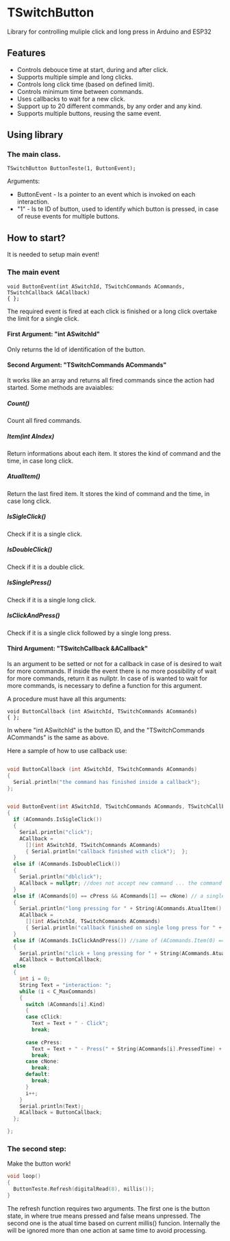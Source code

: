 # TSwitchButton
Library for controlling muliple click and long press in Arduino and ESP32


## Features
- Controls debouce time at start, during and after click.
- Supports multiple simple and long clicks.
- Controls long click time (based on defined limit).
- Controls minimum time between commands.
- Uses callbacks to wait for a new click.
- Support up to 20 different commands, by any order and any kind.
- Supports multiple buttons, reusing the same event.


## Using library

### The main class.

```
TSwitchButton ButtonTeste(1, ButtonEvent);
```
Arguments:
- ButtonEvent - Is a pointer to an event which is invoked on each interaction. 
- "1" - Is te ID of button, used to identify which button is pressed, in case of reuse events for multiple buttons.

## How to start?
It is needed to setup main event! 


### The main event

```
void ButtonEvent(int ASwitchId, TSwitchCommands ACommands, TSwitchCallback &ACallback)
{ };
```
The required event is fired at each click is finished or a long click overtake the limit for a single click.

#### First Argument: "int ASwitchId" 
Only returns the Id of identification of the button.


#### Second Argument: "TSwitchCommands ACommands"
It works like an array and returns all fired commands since the action had started.
Some methods are avaiables:
  
##### Count() 
Count all fired commands.

##### Item(int AIndex) 
Return informations about each item. It stores the kind of command and the time, in case long click.

##### AtualItem() 
Return the last fired item. It stores the kind of command and the time, in case long click.

##### IsSigleClick() 
Check if it is a single click.

##### IsDoubleClick()
Check if it is a double click.

##### IsSinglePress()
Check if it is a single long click.

##### IsClickAndPress() 
Check if it is a single click followed by a single long press.


#### Third Argument: "TSwitchCallback &ACallback"
Is an argument to be setted or not for a callback in case of is desired to wait for more commands.
If inside the event there is no more possibility of wait for more commands, return it as nullptr.
In case of is wanted to wait for more commands, is necessary to define a function for this argument.

A procedure must have all this arguments:
```
void ButtonCallback (int ASwitchId, TSwitchCommands ACommands)
{ };
```
In where "int ASwitchId" is the button ID, and the "TSwitchCommands ACommands" is the same as above.

Here a sample of how to use callback use:


```C++

void ButtonCallback (int ASwitchId, TSwitchCommands ACommands)
{
  Serial.println("the command has finished inside a callback");
};


void ButtonEvent(int ASwitchId, TSwitchCommands ACommands, TSwitchCallback &ACallback)
{  
  if (ACommands.IsSigleClick()) 
  { 
    Serial.println("click"); 
    ACallback =
      [](int ASwitchId, TSwitchCommands ACommands)
      { Serial.println("callback finished with click");  };
  }
  else if (ACommands.IsDoubleClick())
  { 
    Serial.println("dblclick"); 
    ACallback = nullptr; //does not accept new command ... the command already is executed and does not support another stage
  }
  else if (ACommands[0] == cPress && ACommands[1] == cNone) // a single long click
  { 
    Serial.println("long pressing for " + String(ACommands.AtualItem().PressedTime)); 
    ACallback =
      [](int ASwitchId, TSwitchCommands ACommands)
      { Serial.println("callback finished on single long press for " + String(ACommands.AtualItem().PressedTime)); };
  }
  else if (ACommands.IsClickAndPress()) //same of (ACommands.Item(0) == cClick && ACommands.Item(1) == cPress && ACommands.Item(3) == cNone)
  { 
    Serial.println("click + long pressing for " + String(ACommands.AtualItem().PressedTime)); 
    ACallback = ButtonCallback;
  else
  { 
    int i = 0;
    String Text = "interaction: ";
    while (i < C_MaxCommands)
    {  
      switch (ACommands[i].Kind)
      {
      case cClick:
        Text = Text + " - Click";
        break;
      
      case cPress:
        Text = Text + " - Press(" + String(ACommands[i].PressedTime) + "%)";
        break;
      case cNone: 
        break;
      default:
        break;
      }    
      i++;
    }    
    Serial.println(Text); 
    ACallback = ButtonCallback;
  };

};
```

### The second step:
Make the button work!

```C++
void loop()
{
  ButtonTeste.Refresh(digitalRead(8), millis());  
}
```
The refresh function requires two arguments. The first one is the button state, in where true means pressed and false means unpressed. The second one is the atual time based on current millis() funcion. Internally the will be ignored more than one action at same time to avoid processing.



